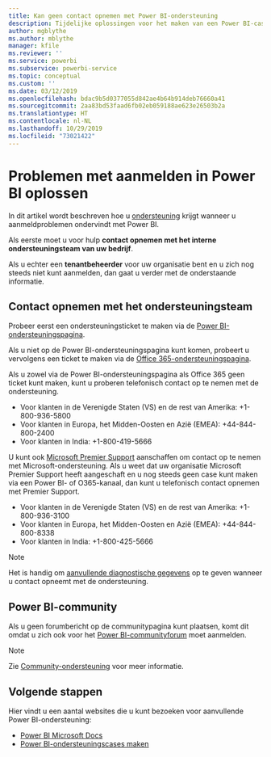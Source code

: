 ```yaml
---
title: Kan geen contact opnemen met Power BI-ondersteuning
description: Tijdelijke oplossingen voor het maken van een Power BI-case als een gebruiker zich niet kan aanmelden
author: mgblythe
ms.author: mblythe
manager: kfile
ms.reviewer: ''
ms.service: powerbi
ms.subservice: powerbi-service
ms.topic: conceptual
ms.custom: ''
ms.date: 03/12/2019
ms.openlocfilehash: bdac9b5d0377055d842ae4b64b914deb76660a41
ms.sourcegitcommit: 2aa83bd53faad6fb02eb059188ae623e26503b2a
ms.translationtype: HT
ms.contentlocale: nl-NL
ms.lasthandoff: 10/29/2019
ms.locfileid: "73021422"
---
```

# <a name="troubleshooting-sign-in-issues-for-power-bi"></a>Problemen met aanmelden in Power BI oplossen

In dit artikel wordt beschreven hoe u [ondersteuning](https://powerbi.microsoft.com/support/) krijgt wanneer u aanmeldproblemen ondervindt met Power BI.

Als eerste moet u voor hulp **contact opnemen met het interne ondersteuningsteam van uw bedrijf**.

Als u echter een **tenantbeheerder** voor uw organisatie bent en u zich nog steeds niet kunt aanmelden, dan gaat u verder met de onderstaande informatie.

## <a name="engage-the-support-team"></a>Contact opnemen met het ondersteuningsteam

Probeer eerst een ondersteuningsticket te maken via de [Power BI-ondersteuningspagina](https://powerbi.microsoft.com/en-us/support/).

Als u niet op de Power BI-ondersteuningspagina kunt komen, probeert u vervolgens een ticket te maken via de [Office 365-ondersteuningspagina](https://support.office.com/home/contact).

Als u zowel via de Power BI-ondersteuningspagina als Office 365 geen ticket kunt maken, kunt u proberen telefonisch contact op te nemen met de ondersteuning.

* Voor klanten in de Verenigde Staten (VS) en de rest van Amerika: +1-800-936-5800
* Voor klanten in Europa, het Midden-Oosten en Azië (EMEA): +44-844-800-2400
* Voor klanten in India: +1-800-419-5666

U kunt ook [Microsoft Premier Support](https://support.microsoft.com/premier) aanschaffen om contact op te nemen met Microsoft-ondersteuning. Als u weet dat uw organisatie Microsoft Premier Support heeft aangeschaft en u nog steeds geen case kunt maken via een Power BI- of O365-kanaal, dan kunt u telefonisch contact opnemen met Premier Support.

* Voor klanten in de Verenigde Staten (VS) en de rest van Amerika: +1-800-936-3100
* Voor klanten in Europa, het Midden-Oosten en Azië (EMEA): +44-844-800-8338
* Voor klanten in India: +1-800-425-5666

> [!Note]
> Het is handig om [aanvullende diagnostische gegevens](service-admin-capturing-additional-diagnostic-information-for-power-bi.md) op te geven wanneer u contact opneemt met de ondersteuning.

## <a name="power-bi-community"></a>Power BI-community

Als u geen forumbericht op de communitypagina kunt plaatsen, komt dit omdat u zich ook voor het [Power BI-communityforum](https://community.powerbi.com/) moet aanmelden.

> [!Note]
> Zie [Community-ondersteuning](https://community.powerbi.com/t5/Community-Support/ct-p/PBI_CommunitySupport) voor meer informatie.

## <a name="next-steps"></a>Volgende stappen

Hier vindt u een aantal websites die u kunt bezoeken voor aanvullende Power BI-ondersteuning:

* [Power BI Microsoft Docs](https://docs.microsoft.com/power-bi/)
* [Power BI-ondersteuningscases maken](https://blogs.msdn.microsoft.com/charles_sterling/2017/12/01/creating-power-bi-support-cases/)
